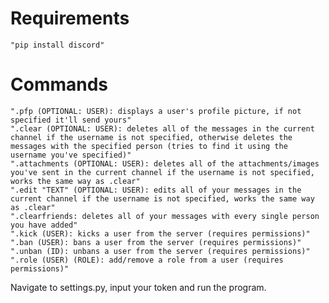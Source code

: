 # Requirements
    "pip install discord"

# Commands
    ".pfp (OPTIONAL: USER): displays a user's profile picture, if not specified it'll send yours"
    ".clear (OPTIONAL: USER): deletes all of the messages in the current channel if the username is not specified, otherwise deletes the messages with the specified person (tries to find it using the username you've specified)"
    ".attachments (OPTIONAL: USER): deletes all of the attachments/images you've sent in the current channel if the username is not specified, works the same way as .clear"
    ".edit "TEXT" (OPTIONAL: USER): edits all of your messages in the current channel if the username is not specified, works the same way as .clear"
    ".clearfriends: deletes all of your messages with every single person you have added"
    ".kick (USER): kicks a user from the server (requires permissions)"
    ".ban (USER): bans a user from the server (requires permissions)"
    ".unban (ID): unbans a user from the server (requires permissions)"
    ".role (USER) (ROLE): add/remove a role from a user (requires permissions)"

Navigate to settings.py, input your token and run the program.
